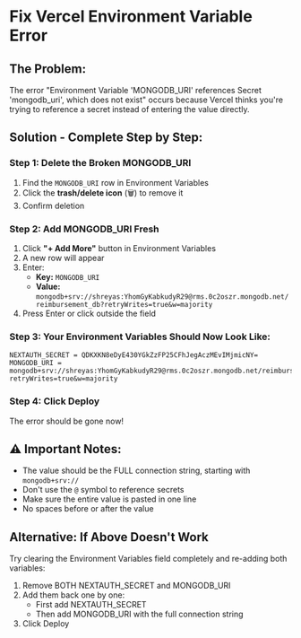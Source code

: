 # Fix Vercel Environment Variable Error

## The Problem:
The error "Environment Variable 'MONGODB_URI' references Secret 'mongodb_uri', which does not exist" occurs because Vercel thinks you're trying to reference a secret instead of entering the value directly.

## Solution - Complete Step by Step:

### Step 1: Delete the Broken MONGODB_URI
1. Find the `MONGODB_URI` row in Environment Variables
2. Click the **trash/delete icon** (🗑️) to remove it
3. Confirm deletion

### Step 2: Add MONGODB_URI Fresh
1. Click **"+ Add More"** button in Environment Variables
2. A new row will appear
3. Enter:
   - **Key:** `MONGODB_URI`
   - **Value:** `mongodb+srv://shreyas:YhomGyKabkudyR29@rms.0c2oszr.mongodb.net/reimbursement_db?retryWrites=true&w=majority`
4. Press Enter or click outside the field

### Step 3: Your Environment Variables Should Now Look Like:

```
NEXTAUTH_SECRET = QDKXKN8eDyE430YGkZzFP25CFhJegAczMEvIMjmicNY=
MONGODB_URI = mongodb+srv://shreyas:YhomGyKabkudyR29@rms.0c2oszr.mongodb.net/reimbursement_db?retryWrites=true&w=majority
```

### Step 4: Click Deploy
The error should be gone now!

## ⚠️ Important Notes:
- The value should be the FULL connection string, starting with `mongodb+srv://`
- Don't use the `@` symbol to reference secrets
- Make sure the entire value is pasted in one line
- No spaces before or after the value

## Alternative: If Above Doesn't Work
Try clearing the Environment Variables field completely and re-adding both variables:

1. Remove BOTH NEXTAUTH_SECRET and MONGODB_URI
2. Add them back one by one:
   - First add NEXTAUTH_SECRET
   - Then add MONGODB_URI with the full connection string
3. Click Deploy

